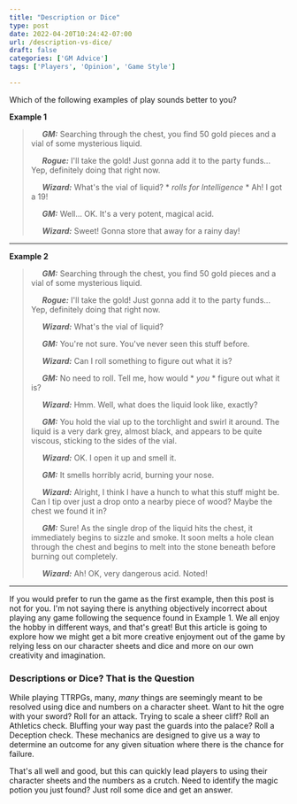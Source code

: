 ```yaml
---
title: "Description or Dice"
type: post
date: 2022-04-20T10:24:42-07:00
url: /description-vs-dice/
draft: false
categories: ['GM Advice']
tags: ['Players', 'Opinion', 'Game Style']

---
```

Which of the following examples of play sounds better to you?

**Example 1**

> &nbsp;&nbsp;&nbsp;&nbsp; ***GM:*** Searching through the chest, you find 50 gold pieces and a vial of some mysterious liquid.
>
> &nbsp;&nbsp;&nbsp;&nbsp; ***Rogue:*** I'll take the gold! Just gonna add it to the party funds... Yep, definitely doing that right now.
>
> &nbsp;&nbsp;&nbsp;&nbsp; ***Wizard:*** What's the vial of liquid? * *rolls for Intelligence* * Ah! I got a 19!
>
> &nbsp;&nbsp;&nbsp;&nbsp; ***GM:*** Well... OK. It's a very potent, magical acid.
>
> &nbsp;&nbsp;&nbsp;&nbsp; ***Wizard:*** Sweet! Gonna store that away for a rainy day!
>

- - -

**Example 2**

> &nbsp;&nbsp;&nbsp;&nbsp; ***GM:*** Searching through the chest, you find 50 gold pieces and a vial of some mysterious liquid.
>
> &nbsp;&nbsp;&nbsp;&nbsp; ***Rogue:*** I'll take the gold! Just gonna add it to the party funds... Yep, definitely doing that right now.
>
> &nbsp;&nbsp;&nbsp;&nbsp; ***Wizard:*** What's the vial of liquid?
>
> &nbsp;&nbsp;&nbsp;&nbsp; ***GM:*** You're not sure. You've never seen this stuff before.
>
> &nbsp;&nbsp;&nbsp;&nbsp; ***Wizard:*** Can I roll something to figure out what it is?
>
> &nbsp;&nbsp;&nbsp;&nbsp; ***GM:*** No need to roll. Tell me, how would * *you* * figure out what it is?
>
> &nbsp;&nbsp;&nbsp;&nbsp; ***Wizard:*** Hmm. Well, what does the liquid look like, exactly?
>
> &nbsp;&nbsp;&nbsp;&nbsp; ***GM:*** You hold the vial up to the torchlight and swirl it around. The liquid is a very dark grey, almost black, and appears to be quite viscous, sticking to the sides of the vial.
>
> &nbsp;&nbsp;&nbsp;&nbsp; ***Wizard:*** OK. I open it up and smell it.
>
> &nbsp;&nbsp;&nbsp;&nbsp; ***GM:*** It smells horribly acrid, burning your nose.
>
> &nbsp;&nbsp;&nbsp;&nbsp; ***Wizard:*** Alright, I think I have a hunch to what this stuff might be. Can I tip over just a drop onto a nearby piece of wood? Maybe the chest we found it in?
>
> &nbsp;&nbsp;&nbsp;&nbsp; ***GM:*** Sure! As the single drop of the liquid hits the chest, it immediately begins to sizzle and smoke. It soon melts a hole clean through the chest and begins to melt into the stone beneath before burning out completely.
>
> &nbsp;&nbsp;&nbsp;&nbsp; ***Wizard:*** Ah! OK, very dangerous acid. Noted!

- - -

If you would prefer to run the game as the first example, then this post is not for you. I'm not saying there is anything objectively incorrect about playing any game following the sequence found in Example 1. We all enjoy the hobby in different ways, and that's great! But this article is going to explore how we might get a bit more creative enjoyment out of the game by relying less on our character sheets and dice and more on our own creativity and imagination.

### Descriptions or Dice? That is the Question
While playing TTRPGs, many, *many* things are seemingly meant to be resolved using dice and numbers on a character sheet. Want to hit the ogre with your sword? Roll for an attack. Trying to scale a sheer cliff? Roll an Athletics check. Bluffing your way past the guards into the palace? Roll a Deception check. These mechanics are designed to give us a way to determine an outcome for any given situation where there is the chance for failure.

That's all well and good, but this can quickly lead players to using their character sheets and the numbers as a crutch. Need to identify the magic potion you just found? Just roll some dice and get an answer. 
